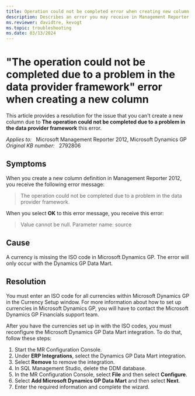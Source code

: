 ```yaml
---
title: Operation could not be completed error when creating new column
description: Describes an error you may receive in Management Reporter 2012 if the ISO codes are not set up for currencies in Microsoft Dynamics GP. Provides a resolution.
ms.reviewer: davidtre, kevogt
ms.topic: troubleshooting
ms.date: 03/13/2024
---
```

# "The operation could not be completed due to a problem in the data provider framework" error when creating a new column

This article provides a resolution for the issue that you can't create a new column due to **The operation could not be completed due to a problem in the data provider framework** this error.

_Applies to:_ &nbsp; Microsoft Management Reporter 2012, Microsoft Dynamics GP  
_Original KB number:_ &nbsp; 2792806

## Symptoms

When you create a new column definition in Management Reporter 2012, you receive the following error message:

> The operation could not be completed due to a problem in the data provider framework.

When you select **OK** to this error message, you receive this error:

> Value cannot be null. Parameter name: source

## Cause

A currency is missing the ISO code in Microsoft Dynamics GP. The error will only occur with the Dynamics GP Data Mart.

## Resolution

You must enter an ISO code for all currencies within Microsoft Dynamics GP in the Currency Setup window. For more information about how to set up currencies in Microsoft Dynamics GP, you will have to contact the Microsoft Dynamics GP Financials support team.

After you have the currencies set up in with the ISO codes, you must reconfigure the Microsoft Dynamics GP Data Mart integration. To do that, follow these steps:

1. Start the MR Configuration Console.
2. Under **ERP Integrations**, select the Dynamics GP Data Mart integration.
3. Select **Remove** to remove the integration.
4. In SQL Management Studio, delete the DDM database.
5. In the MR Configuration Console, select **File** and then select **Configure**.
6. Select **Add Microsoft Dynamics GP Data Mart** and then select **Next**.
7. Enter the required information and complete the wizard.
